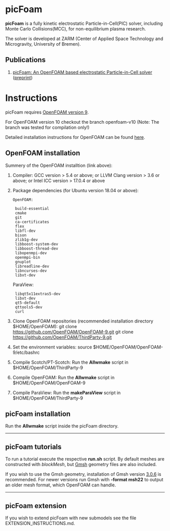 # picFoam
**picFoam** is a fully kinetic electrostatic Particle-in-Cell(PIC) solver, including Monte Carlo Collisions(MCC), for non-equilibrium plasma research.

The solver is developed at ZARM (Center of Applied Space Technology and Microgravity, University of Bremen).

## Publications

1. [picFoam: An OpenFOAM based electrostatic Particle-in-Cell solver](https://doi.org/10.1016/j.cpc.2021.107853) ([preprint](http://arxiv.org/abs/2012.14724))

# Instructions

picFoam requires [OpenFOAM version 9](https://github.com/OpenFOAM/OpenFOAM-9).

For OpenFOAM version 10 checkout the branch openfoam-v10 (Note: The branch was tested for compilation only!)

Detailed installation instructions for OpenFOAM can be found [here](https://openfoam.org/download/source/).

## OpenFOAM installation

Summery of the OpenFOAM installtion (link above):

1. Compiler: GCC version > 5.4 or above; or LLVM Clang version > 3.6 or above; or Intel ICC version > 17.0.4 or above
2. Package dependencies (for Ubuntu version 18.04 or above):

       OpenFOAM:

		build-essential
		cmake
        git
        ca-certificates
        flex
        libfl-dev
        bison
        zlib1g-dev
        libboost-system-dev
        libboost-thread-dev
        libopenmpi-dev
        openmpi-bin
        gnuplot
        libreadline-dev
        libncurses-dev
        libxt-dev

	ParaView:

		libqt5x11extras5-dev
		libxt-dev
		qt5-default
		qttools5-dev
        curl

3. Clone OpenFOAM repositories (recommended installation directory $HOME/OpenFOAM):
    git clone https://github.com/OpenFOAM/OpenFOAM-9.git
    git clone https://github.com/OpenFOAM/ThirdParty-9.git

4. Set the environment variables:
    source $HOME/OpenFOAM/OpenFOAM-9/etc/bashrc

5. Compile Scotch/PT-Scotch: Run the **Allwmake** script in $HOME/OpenFOAM/ThirdParty-9
6. Compile OpenFOAM: Run the **Allwmake** script in $HOME/OpenFOAM/OpenFOAM-9
7. Compile ParaView: Run the **makeParaView** script in $HOME/OpenFOAM/ThirdParty-9

## picFoam installation

Run the **Allwmake** script inside the picFoam directory.

---
## picFoam tutorials

To run a tutorial execute the respective **run.sh** script.
By default meshes are constructed with *blockMesh*, but [Gmsh](https://gmsh.info/) geometry files are also included.

If you wish to use the Gmsh geometry, installation of Gmsh version [3.0.6](https://gmsh.info/bin/Linux/gmsh-3.0.6-Linux64.tgz) is recommended.
For newer versions run Gmsh with **-format msh22** to output an older mesh format, which OpenFOAM can handle.

---
## picFoam extension

If you wish to extend picFoam with new submodels see the file EXTENSION_INSTRUCTIONS.md.
